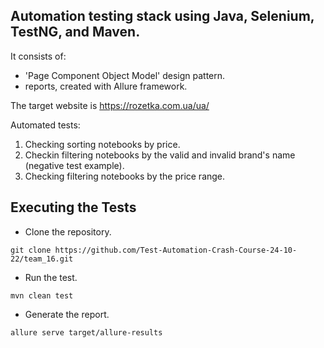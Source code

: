 ## Automation testing stack using Java, Selenium, TestNG, and Maven. 
It consists of:
- 'Page Component Object Model' design pattern. 
-  reports, created with Allure framework. 

The target website is https://rozetka.com.ua/ua/

Automated tests:
1. Checking sorting notebooks by price.
2. Checkin filtering notebooks by the valid and invalid brand's name (negative test example).
3. Checking filtering notebooks by the price range.

## Executing the Tests

- Clone the repository.

```shell
git clone https://github.com/Test-Automation-Crash-Course-24-10-22/team_16.git
```

- Run the test.

```shell
mvn clean test
```

- Generate the report.

```shell
allure serve target/allure-results
```
